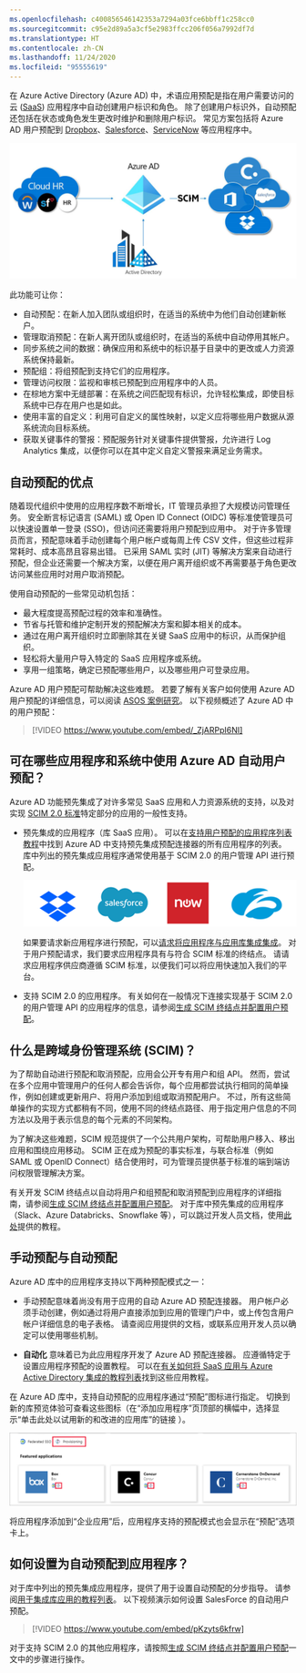 ```yaml
---
ms.openlocfilehash: c400856546142353a7294a03fce6bbff1c258cc0
ms.sourcegitcommit: c95e2d89a5a3cf5e2983ffcc206f056a7992df7d
ms.translationtype: HT
ms.contentlocale: zh-CN
ms.lasthandoff: 11/24/2020
ms.locfileid: "95555619"
---
```

在 Azure Active Directory (Azure AD) 中，术语应用预配是指在用户需要访问的云 ([SaaS](https://azure.microsoft.com/overview/what-is-saas/)) 应用程序中自动创建用户标识和角色。 除了创建用户标识外，自动预配还包括在状态或角色发生更改时维护和删除用户标识。 常见方案包括将 Azure AD 用户预配到 [Dropbox](../articles/active-directory/saas-apps/dropboxforbusiness-provisioning-tutorial.md)、[Salesforce](../articles/active-directory/saas-apps/salesforce-provisioning-tutorial.md)、[ServiceNow](../articles/active-directory/saas-apps/servicenow-provisioning-tutorial.md) 等应用程序中。

![预配概览图](./media/active-directory-app-provisioning/provisioning-overview.png)

此功能可让你：

- 自动预配：在新人加入团队或组织时，在适当的系统中为他们自动创建新帐户。
- 管理取消预配：在新人离开团队或组织时，在适当的系统中自动停用其帐户。
- 同步系统之间的数据：确保应用和系统中的标识基于目录中的更改或人力资源系统保持最新。
- 预配组：将组预配到支持它们的应用程序。
- 管理访问权限：监视和审核已预配到应用程序中的人员。
- 在棕地方案中无缝部署：在系统之间匹配现有标识，允许轻松集成，即使目标系统中已存在用户也是如此。
- 使用丰富的自定义：利用可自定义的属性映射，以定义应将哪些用户数据从源系统流向目标系统。
- 获取关键事件的警报：预配服务针对关键事件提供警报，允许进行 Log Analytics 集成，以便你可以在其中定义自定义警报来满足业务需求。

## <a name="benefits-of-automatic-provisioning"></a>自动预配的优点

随着现代组织中使用的应用程序数不断增长，IT 管理员承担了大规模访问管理任务。 安全断言标记语言 (SAML) 或 Open ID Connect (OIDC) 等标准使管理员可以快速设置单一登录 (SSO)，但访问还需要将用户预配到应用中。 对于许多管理员而言，预配意味着手动创建每个用户帐户或每周上传 CSV 文件，但这些过程非常耗时、成本高昂且容易出错。 已采用 SAML 实时 (JIT) 等解决方案来自动进行预配，但企业还需要一个解决方案，以便在用户离开组织或不再需要基于角色更改访问某些应用时对用户取消预配。

使用自动预配的一些常见动机包括：

- 最大程度提高预配过程的效率和准确性。
- 节省与托管和维护定制开发的预配解决方案和脚本相关的成本。
- 通过在用户离开组织时立即删除其在关键 SaaS 应用中的标识，从而保护组织。
- 轻松将大量用户导入特定的 SaaS 应用程序或系统。
- 享用一组策略，确定已预配哪些用户，以及哪些用户可登录应用。

Azure AD 用户预配可帮助解决这些难题。 若要了解有关客户如何使用 Azure AD 用户预配的详细信息，可以阅读 [ASOS 案例研究](https://aka.ms/asoscasestudy)。 以下视频概述了 Azure AD 中的用户预配：

> [!VIDEO https://www.youtube.com/embed/_ZjARPpI6NI]

## <a name="what-applications-and-systems-can-i-use-with-azure-ad-automatic-user-provisioning"></a>可在哪些应用程序和系统中使用 Azure AD 自动用户预配？

Azure AD 功能预先集成了对许多常见 SaaS 应用和人力资源系统的支持，以及对实现 [SCIM 2.0 标准](https://techcommunity.microsoft.com/t5/Identity-Standards-Blog/Provisioning-with-SCIM-getting-started/ba-p/880010)特定部分的应用的一般性支持。

* 预先集成的应用程序（库 SaaS 应用）。 可以在[支持用户预配的应用程序列表教程](../articles/active-directory/saas-apps/tutorial-list.md)中找到 Azure AD 中支持预先集成预配连接器的所有应用程序的列表。 库中列出的预先集成应用程序通常使用基于 SCIM 2.0 的用户管理 API 进行预配。 

   ![Salesforce 徽标](./media/active-directory-app-provisioning/gallery-app-logos.png)

   如果要请求新应用程序进行预配，可以[请求将应用程序与应用库集成集成](../articles/active-directory/develop/v2-howto-app-gallery-listing.md)。 对于用户预配请求，我们要求应用程序具有与符合 SCIM 标准的终结点。 请请求应用程序供应商遵循 SCIM 标准，以便我们可以将应用快速加入我们的平台。

* 支持 SCIM 2.0 的应用程序。 有关如何在一般情况下连接实现基于 SCIM 2.0 的用户管理 API 的应用程序的信息，请参阅[生成 SCIM 终结点并配置用户预配](../articles/active-directory/app-provisioning/use-scim-to-provision-users-and-groups.md)。

## <a name="what-is-system-for-cross-domain-identity-management-scim"></a>什么是跨域身份管理系统 (SCIM)？

为了帮助自动进行预配和取消预配，应用会公开专有用户和组 API。 然而，尝试在多个应用中管理用户的任何人都会告诉你，每个应用都尝试执行相同的简单操作，例如创建或更新用户、将用户添加到组或取消预配用户。 不过，所有这些简单操作的实现方式都稍有不同，使用不同的终结点路径、用于指定用户信息的不同方法以及用于表示信息的每个元素的不同架构。

为了解决这些难题，SCIM 规范提供了一个公共用户架构，可帮助用户移入、移出应用和围绕应用移动。 SCIM 正在成为预配的事实标准，与联合标准（例如 SAML 或 OpenID Connect）结合使用时，可为管理员提供基于标准的端到端访问权限管理解决方案。

有关开发 SCIM 终结点以自动将用户和组预配和取消预配到应用程序的详细指南，请参阅[生成 SCIM 终结点并配置用户预配](../articles/active-directory/app-provisioning/use-scim-to-provision-users-and-groups.md)。 对于库中预先集成的应用程序（Slack、Azure Databricks、Snowflake 等），可以跳过开发人员文档，使用[此处](../articles/active-directory/saas-apps/tutorial-list.md)提供的教程。

## <a name="manual-vs-automatic-provisioning"></a>手动预配与自动预配

Azure AD 库中的应用程序支持以下两种预配模式之一：

* 手动预配意味着尚没有用于应用的自动 Azure AD 预配连接器。 用户帐户必须手动创建，例如通过将用户直接添加到应用的管理门户中，或上传包含用户帐户详细信息的电子表格。 请查阅应用提供的文档，或联系应用开发人员以确定可以使用哪些机制。

* **自动化** 意味着已为此应用程序开发了 Azure AD 预配连接器。 应遵循特定于设置应用程序预配的设置教程。 可以在[有关如何将 SaaS 应用与 Azure Active Directory 集成的教程列表](../articles/active-directory/saas-apps/tutorial-list.md)找到这些应用教程。

在 Azure AD 库中，支持自动预配的应用程序通过“预配”图标进行指定。 切换到新的库预览体验可查看这些图标（在“添加应用程序”页顶部的横幅中，选择显示“单击此处以试用新的和改进的应用库”的链接 ）。

![应用程序库中的预配图标](./media/active-directory-app-provisioning/browse-gallery.png)

将应用程序添加到“企业应用”后，应用程序支持的预配模式也会显示在“预配”选项卡上。

## <a name="how-do-i-set-up-automatic-provisioning-to-an-application"></a>如何设置为自动预配到应用程序？

对于库中列出的预先集成应用程序，提供了用于设置自动预配的分步指导。 请参阅[用于集成库应用的教程列表](../articles/active-directory/saas-apps/tutorial-list.md)。 以下视频演示如何设置 SalesForce 的自动用户预配。

> [!VIDEO https://www.youtube.com/embed/pKzyts6kfrw]

对于支持 SCIM 2.0 的其他应用程序，请按照[生成 SCIM 终结点并配置用户预配](../articles/active-directory/app-provisioning/use-scim-to-provision-users-and-groups.md)一文中的步骤进行操作。